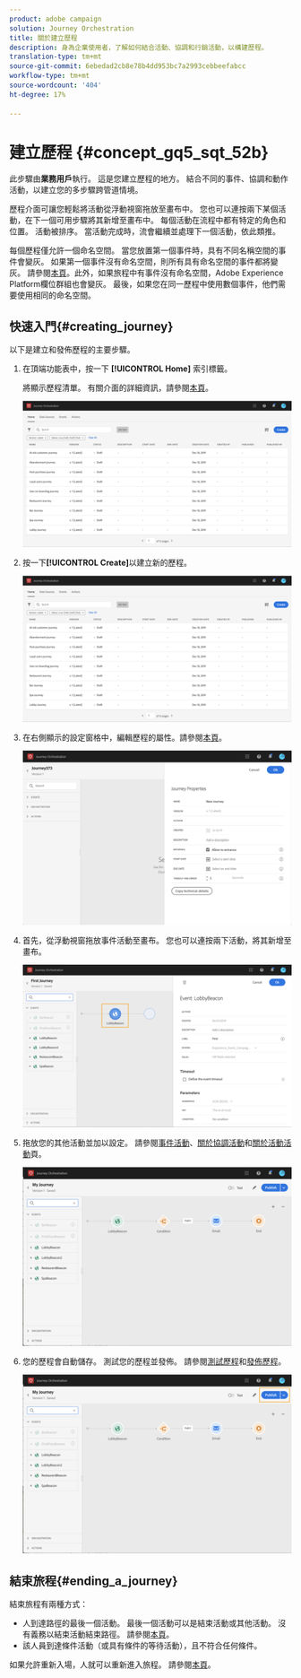 ```yaml
---
product: adobe campaign
solution: Journey Orchestration
title: 關於建立歷程
description: 身為企業使用者，了解如何結合活動、協調和行銷活動，以構建歷程。
translation-type: tm+mt
source-git-commit: 6ebedad2cb8e78b4dd953bc7a2993cebbeefabcc
workflow-type: tm+mt
source-wordcount: '404'
ht-degree: 17%

---
```



# 建立歷程 {#concept_gq5_sqt_52b}

此步驟由&#x200B;**業務用戶**&#x200B;執行。 這是您建立歷程的地方。 結合不同的事件、協調和動作活動，以建立您的多步驟跨管道情境。

歷程介面可讓您輕鬆將活動從浮動視窗拖放至畫布中。 您也可以連按兩下某個活動，在下一個可用步驟將其新增至畫布中。 每個活動在流程中都有特定的角色和位置。 活動被排序。 當活動完成時，流會繼續並處理下一個活動，依此類推。

每個歷程僅允許一個命名空間。 當您放置第一個事件時，具有不同名稱空間的事件會變灰。 如果第一個事件沒有命名空間，則所有具有命名空間的事件都將變灰。 請參閱[本頁](../event/selecting-the-namespace.md)。此外，如果旅程中有事件沒有命名空間，Adobe Experience Platform欄位群組也會變灰。 最後，如果您在同一歷程中使用數個事件，他們需要使用相同的命名空間。

## 快速入門{#creating_journey}

以下是建立和發佈歷程的主要步驟。

1. 在頂端功能表中，按一下 **[!UICONTROL Home]** 索引標籤。

   將顯示歷程清單。 有關介面的詳細資訊，請參閱[本頁](../building-journeys/using-the-journey-designer.md)。

   ![](../assets/journey30.png)

1. 按一下&#x200B;**[!UICONTROL Create]**&#x200B;以建立新的歷程。

   ![](../assets/journey31.png)

1. 在右側顯示的設定窗格中，編輯歷程的屬性。請參閱[本頁](../building-journeys/changing-properties.md)。

   ![](../assets/journey32.png)

1. 首先，從浮動視窗拖放事件活動至畫布。 您也可以連按兩下活動，將其新增至畫布。

   ![](../assets/journey33.png)

1. 拖放您的其他活動並加以設定。 請參閱[事件活動](../building-journeys/event-activities.md)、[關於協調活動](../building-journeys/about-orchestration-activities.md)和[關於活動活動](../building-journeys/about-action-activities.md)頁。

   ![](../assets/journey34.png)

1. 您的歷程會自動儲存。 測試您的歷程並發佈。 請參閱[測試歷程](../building-journeys/testing-the-journey.md)和[發佈歷程](../building-journeys/publishing-the-journey.md)。

   ![](../assets/journey36.png)

## 結束旅程{#ending_a_journey}

結束旅程有兩種方式：

* 人到達路徑的最後一個活動。 最後一個活動可以是結束活動或其他活動。 沒有義務以結束活動結束路徑。 請參閱[本頁](../building-journeys/end-activity.md)。
* 該人員到達條件活動（或具有條件的等待活動），且不符合任何條件。

如果允許重新入場，人就可以重新進入旅程。 請參閱[本頁](../building-journeys/changing-properties.md)。
